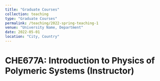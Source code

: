 ```yaml
---
title: "Graduate Courses"
collection: teaching
type: "Graduate Courses"
permalink: /teaching/2022-spring-teaching-1
venue: "University Name, Department"
date: 2022-05-01
location: "City, Country"
---
```




CHE677A: Introduction to Physics of Polymeric Systems (Instructor)
======

